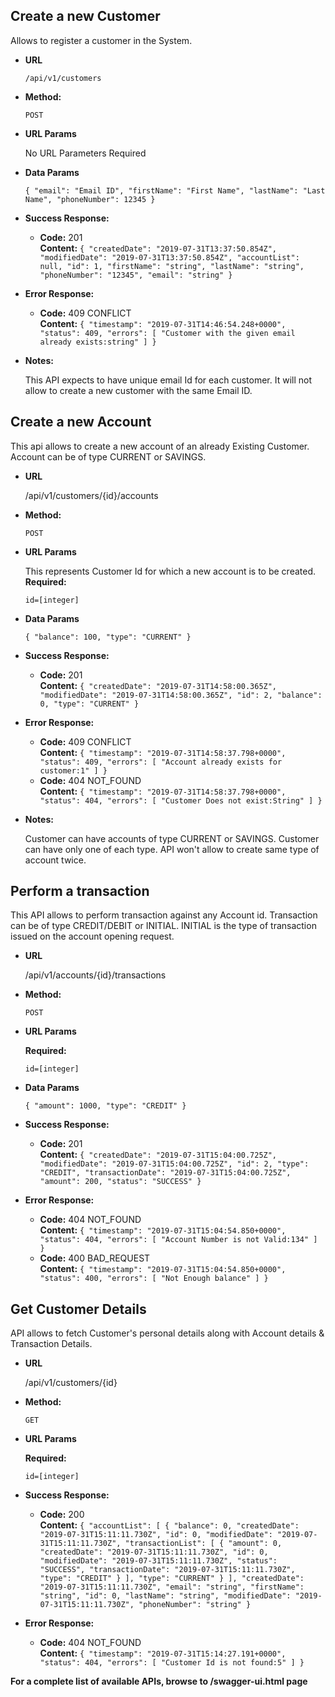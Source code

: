 **Create a new Customer**
----
  Allows to register a customer in the System.

* **URL**

  `/api/v1/customers`

* **Method:**

  `POST`
  
*  **URL Params**

   No URL Parameters Required 

* **Data Params**

  `{
     "email": "Email ID",
     "firstName": "First Name",
     "lastName": "Last Name",
     "phoneNumber": 12345
   }`

* **Success Response:**

  * **Code:** 201 <br />
    **Content:** `{
                    "createdDate": "2019-07-31T13:37:50.854Z",
                    "modifiedDate": "2019-07-31T13:37:50.854Z",
                    "accountList": null,
                    "id": 1,
                    "firstName": "string",
                    "lastName": "string",
                    "phoneNumber": "12345",
                    "email": "string"
                  }`
 
* **Error Response:**

  * **Code:** 409 CONFLICT <br />
    **Content:** `{
                    "timestamp": "2019-07-31T14:46:54.248+0000",
                    "status": 409,
                    "errors": [
                      "Customer with the given email already exists:string"
                    ]
                  }`
* **Notes:**

  This API expects to have unique email Id for each customer.
  It will not allow to create a new customer with the same Email ID. 
  
**Create a new Account**
----
  This api allows to create a new account of an already Existing Customer.
  Account can be of type CURRENT or SAVINGS.

* **URL**

  /api/v1/customers/{id}/accounts

* **Method:**

  `POST`
  
*  **URL Params** 

    This represents Customer Id for which a new account is to be created.
   **Required:**
 
   `id=[integer]` 

* **Data Params**

  `{
     "balance": 100,
     "type": "CURRENT"
   }`

* **Success Response:**

  * **Code:** 201 <br />
    **Content:** `{
                    "createdDate": "2019-07-31T14:58:00.365Z",
                    "modifiedDate": "2019-07-31T14:58:00.365Z",
                    "id": 2,
                    "balance": 0,
                    "type": "CURRENT"
                  }`
 
* **Error Response:**

  * **Code:** 409 CONFLICT <br />
    **Content:** `{
                    "timestamp": "2019-07-31T14:58:37.798+0000",
                    "status": 409,
                    "errors": [
                      "Account already exists for customer:1"
                    ]
                  }`
  * **Code:** 404 NOT_FOUND <br />
      **Content:** `{
                      "timestamp": "2019-07-31T14:58:37.798+0000",
                      "status": 404,
                      "errors": [
                        "Customer Does not exist:String"
                      ]
                    }`
                  
* **Notes:**

  Customer can have accounts of type CURRENT or SAVINGS.
  Customer can have only one of each type.
  API won't allow to create same type of account twice.
  
**Perform a transaction**
----
  This API allows to perform transaction against any Account id.
  Transaction can be of type CREDIT/DEBIT or INITIAL.
  INITIAL is the type of transaction issued on the account opening request.

* **URL**

  /api/v1/accounts/{id}/transactions
  
* **Method:**

  `POST`
  
*  **URL Params**

   **Required:**
 
   `id=[integer]`

* **Data Params**

  `{
     "amount": 1000,
     "type": "CREDIT"
   }`

* **Success Response:**

  * **Code:** 201 <br />
    **Content:** `{
                    "createdDate": "2019-07-31T15:04:00.725Z",
                    "modifiedDate": "2019-07-31T15:04:00.725Z",
                    "id": 2,
                    "type": "CREDIT",
                    "transactionDate": "2019-07-31T15:04:00.725Z",
                    "amount": 200,
                    "status": "SUCCESS"
                  }`
 
* **Error Response:**

  * **Code:** 404 NOT_FOUND <br />
    **Content:** `{
                    "timestamp": "2019-07-31T15:04:54.850+0000",
                    "status": 404,
                    "errors": [
                      "Account Number is not Valid:134"
                    ]
                  }`
  * **Code:** 400 BAD_REQUEST <br />
      **Content:** `{
                      "timestamp": "2019-07-31T15:04:54.850+0000",
                      "status": 400,
                      "errors": [
                        "Not Enough balance"
                      ]
                    }`
                  
**Get Customer Details**
----
  API allows to fetch Customer's personal details along with Account details & Transaction Details.

* **URL**

  /api/v1/customers/{id}

* **Method:**
 
  `GET`
  
*  **URL Params** 

   **Required:**
 
   `id=[integer]`

* **Success Response:**
  

  * **Code:** 200 <br />
    **Content:** `{
                    "accountList": [
                      {
                        "balance": 0,
                        "createdDate": "2019-07-31T15:11:11.730Z",
                        "id": 0,
                        "modifiedDate": "2019-07-31T15:11:11.730Z",
                        "transactionList": [
                          {
                            "amount": 0,
                            "createdDate": "2019-07-31T15:11:11.730Z",
                            "id": 0,
                            "modifiedDate": "2019-07-31T15:11:11.730Z",
                            "status": "SUCCESS",
                            "transactionDate": "2019-07-31T15:11:11.730Z",
                            "type": "CREDIT"
                          }
                        ],
                        "type": "CURRENT"
                      }
                    ],
                    "createdDate": "2019-07-31T15:11:11.730Z",
                    "email": "string",
                    "firstName": "string",
                    "id": 0,
                    "lastName": "string",
                    "modifiedDate": "2019-07-31T15:11:11.730Z",
                    "phoneNumber": "string"
                  }`
 
* **Error Response:**

  * **Code:** 404 NOT_FOUND <br />
    **Content:** `{
                    "timestamp": "2019-07-31T15:14:27.191+0000",
                    "status": 404,
                    "errors": [
                      "Customer Id is not found:5"
                    ]
                  }`
 
 
**For a complete list of available APIs, browse to /swagger-ui.html page**